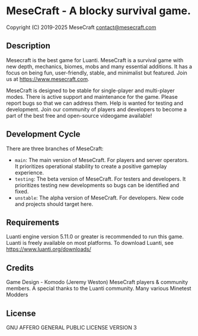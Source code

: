 MeseCraft - A blocky survival game.
==========================
Copyright (C) 2019-2025 MeseCraft
<contact@mesecraft.com>


Description
-------------------------
Mesecraft is the best game for Luanti. MeseCraft is a survival game with new depth, mechanics, biomes, mobs and many essential additions. It has a focus on being fun, user-friendly, stable, and minimalist but featured. Join us at https://www.mesecraft.com.

MeseCraft is designed to be stable for single-player and multi-player modes. There is active support and maintenance for the game. Please report bugs so that we can address them. Help is wanted for testing and development. Join our community of players and developers to become a part of the best free and open-source videogame available!

Development Cycle
-------------------------
There are three branches of MeseCraft:
* `main`: The main version of MeseCraft. For players and server operators. It prioritizes operational stability to create a positive gameplay experience.
* `testing`:  The beta version of MeseCraft. For testers and developers. It prioritizes testing  new developments so bugs can be identified and fixed.
* `unstable`: The alpha version of MeseCraft. For developers. New code and projects should target here.

Requirements
--------------------------
Luanti engine version 5.11.0 or greater is recommended to run this game. Luanti is freely available on most platforms. To download Luanti, see https://www.luanti.org/downloads/

Credits
-------------------------
Game Design - Komodo (Jeremy Weston)
MeseCraft players & community members.
A special thanks to the Luanti community.
Many various Minetest Modders

License
--------------------------
GNU AFFERO GENERAL PUBLIC LICENSE VERSION 3